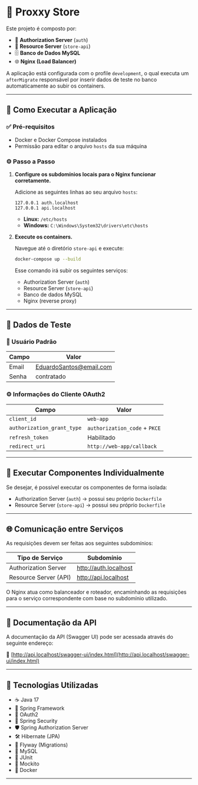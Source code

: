 # 🛒 Proxxy Store

Este projeto é composto por:

- 🔐 **Authorization Server** (`auth`)
- 🔧 **Resource Server** (`store-api`)
- 🗄️ **Banco de Dados MySQL**
- 🌐 **Nginx (Load Balancer)**

A aplicação está configurada com o profile `development`, o qual executa um `afterMigrate` responsável por inserir dados de teste no banco automaticamente ao subir os containers.

---

## 🚀 Como Executar a Aplicação

### ✅ Pré-requisitos

- Docker e Docker Compose instalados
- Permissão para editar o arquivo `hosts` da sua máquina

### ⚙️ Passo a Passo

1. **Configure os subdomínios locais para o Nginx funcionar corretamente.**

   Adicione as seguintes linhas ao seu arquivo `hosts`:

   ```
   127.0.0.1 auth.localhost
   127.0.0.1 api.localhost
   ```

    - **Linux:** `/etc/hosts`
    - **Windows:** `C:\Windows\System32\drivers\etc\hosts`

2. **Execute os containers.**

   Navegue até o diretório `store-api` e execute:

   ```bash
   docker-compose up --build
   ```

   Esse comando irá subir os seguintes serviços:

    - Authorization Server (`auth`)
    - Resource Server (`store-api`)
    - Banco de dados MySQL
    - Nginx (reverse proxy)

---

## 🧪 Dados de Teste

### 👤 Usuário Padrão

| Campo  | Valor                      |
|--------|----------------------------|
| Email  | EduardoSantos@email.com    |
| Senha  | contratado                 |

### ⚙️ Informações do Cliente OAuth2

| Campo                        | Valor                                 |
|-----------------------------|---------------------------------------|
| `client_id`                 | `web-app`                             |
| `authorization_grant_type` | `authorization_code` + `PKCE`         |
| `refresh_token`             | Habilitado                            |
| `redirect_uri`              | `http://web-app/callback`             |

---

## 🧩 Executar Componentes Individualmente

Se desejar, é possível executar os componentes de forma isolada:

- Authorization Server (`auth`) → possui seu próprio `Dockerfile`
- Resource Server (`store-api`) → possui seu próprio `Dockerfile`

---

## 🌐 Comunicação entre Serviços

As requisições devem ser feitas aos seguintes subdomínios:

| Tipo de Serviço        | Subdomínio              |
|------------------------|--------------------------|
| Authorization Server   | http://auth.localhost    |
| Resource Server (API)  | http://api.localhost     |

O Nginx atua como balanceador e roteador, encaminhando as requisições para o serviço correspondente com base no subdomínio utilizado.

---


## 📘 Documentação da API

A documentação da API (Swagger UI) pode ser acessada através do seguinte endereço:

🔗 [http://api.localhost/swagger-ui/index.html](http://api.localhost/swagger-ui/index.html)

---

## 🧱 Tecnologias Utilizadas

- ☕ Java 17
- 🌱 Spring Framework
- 🔑 OAuth2
- 🔐 Spring Security
- 🛡️ Spring Authorization Server
- 🛠️ Hibernate (JPA)
- 📜 Flyway (Migrations)
- 🐬 MySQL
- 🧪 JUnit
- 🧰 Mockito
- 🐳 Docker

---
